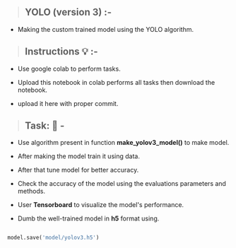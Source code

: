
> ## YOLO (version 3) :-

- Making the custom trained model using the YOLO algorithm.

  
> ## Instructions :bulb: :-

- Use google colab to perform tasks.

- Upload this notebook in colab performs all tasks then download the notebook.

- upload it here with proper commit.

  

> ## Task: :mechanical_arm: -

- Use algorithm present in function **make_yolov3_model()** to make model.

- After making the model train it using data.

- After that tune model for better accuracy.

- Check the accuracy of the model using the evaluations parameters and methods.
  
- User **Tensorboard** to visualize the model's performance.

- Dumb the well-trained model in **h5** format using.

```python

model.save('model/yolov3.h5')

```